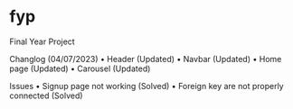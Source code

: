 # fyp
Final Year Project

Changlog (04/07/2023)
•	Header (Updated)
•	Navbar (Updated)
•	Home page (Updated)
•	Carousel (Updated)

Issues 
•	Signup page not working (Solved)
•	Foreign key are not properly connected (Solved)

